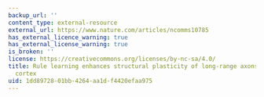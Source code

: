 ```yaml
---
backup_url: ''
content_type: external-resource
external_url: https://www.nature.com/articles/ncomms10785
has_external_licence_warning: true
has_external_license_warning: true
is_broken: ''
license: https://creativecommons.org/licenses/by-nc-sa/4.0/
title: Rule learning enhances structural plasticity of long-range axons in frontal
  cortex
uid: 1dd89728-01bb-4264-aa1d-f4420efaa975
---
```

